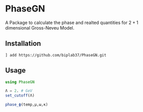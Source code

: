 # PhaseGN

A Package to calculate the phase and realted quantities for $2+1$ dimensional Gross-Neveu Model.

## Installation
```julia-repl
] add https://github.com/biplab37/PhaseGN.git
```
## Usage

```julia
using PhaseGN

Λ = 2. # GeV
set_cutoff(Λ)

phase_ϕ(temp,μ,ω,κ)
```